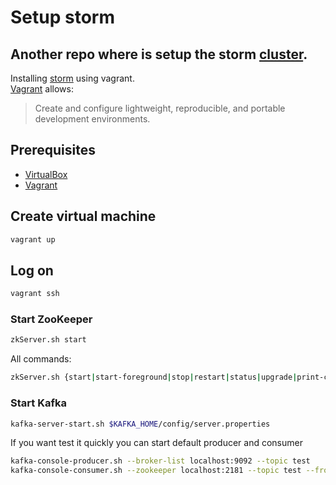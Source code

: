 Setup storm
=========

## Another repo where is setup the storm [cluster].


Installing [storm] using vagrant.  
[Vagrant] allows:
> Create and configure lightweight,
> reproducible, 
> and portable development environments.
  

## Prerequisites
 - [VirtualBox]
 - [Vagrant]


## Create virtual machine
```sh
vagrant up
```

## Log on
```sh
vagrant ssh
```

### Start ZooKeeper
```sh
zkServer.sh start
```
All commands:
```sh
zkServer.sh {start|start-foreground|stop|restart|status|upgrade|print-cmd}
```


### Start Kafka
```sh
kafka-server-start.sh $KAFKA_HOME/config/server.properties
```
If you want test it quickly you can start default producer and consumer
```sh
kafka-console-producer.sh --broker-list localhost:9092 --topic test
kafka-console-consumer.sh --zookeeper localhost:2181 --topic test --from-beginning
```


[VirtualBox]:https://www.virtualbox.org/
[storm]:http://storm.incubator.apache.org/
[vagrant]:http://www.vagrantup.com/
[cluster]:https://github.com/slon1024/vagrant-cluster-storm
